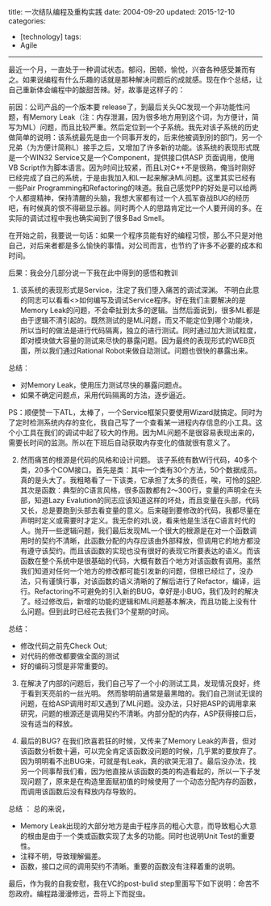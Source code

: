 title: 一次结队编程及重构实践
date: 2004-09-20
updated: 2015-12-10
categories: 
- [technology]
tags: 
- Agile
---

最近一个月，一直处于一种调试状态。郁闷，困顿，愉悦，兴奋各种感受兼而有之。如果说编程有什么乐趣的话就是那种解决问题后的成就感。现在作个总结，让自己重新体会编程中的酸甜苦辣。<!--more-->好，故事是这样子的：

前因：公司产品的一个版本要 release了，到最后关头QC发现一个非功能性问题，有Memory Leak（注：内存泄漏，因为很多地方用到这个词，为方便计，简写为ML）问题，而且比较严重。然后定位到一个子系统。我先对该子系统的历史做简单的说明：该系统最先是由一个同事开发的，后来他被调到别的部门，另一个兄弟（为方便计简称L）接手之后，又增加了许多新的功能。该系统的表现形式既是一个WIN32 Service又是一个Component，提供接口供ASP 页面调用，使用VB Script作为脚本语言。因为时间比较紧，而且L对C++不是很熟，俺当时刚好已经完成了自己的系统，于是由我加入和L一起来解决ML问题。这里其实已经有一些Pair Programming和Refactoring的味道。我自己感觉PP的好处是可以给两个人都提精神，保持清醒的头脑，我想大家都有过一个人孤军奋战BUG的经历吧，有时候真的恨不得砸显示器。同时两个人的思路肯定比一个人要开阔的多。在实际的调试过程中我也确实闻到了很多Bad Smell。

在开始之前，我要说一句话：如果一个程序员能有好的编程习惯，那么不只是对他自己，对后来者都是多么愉快的事情。对公司而言，也节约了许多不必要的成本和时间。

后果：我会分几部分说一下我在此中得到的感悟和教训

1. 该系统的表现形式是Service，注定了我们堕入痛苦的调试深渊。
不明白此意的同志可以看看<<Programming Server-Side Application  for WIN2k>>如何编写及调试Service程序。好在我们主要解决的是Memory Leak的问题，不会牵扯到太多的逻辑。当然后面说到，很多ML都是由于逻辑不清引起的。既然测试的是ML问题，而又不能定位到哪个功能块，所以当时的做法是进行代码隔离，独立的进行测试。同时通过加大测试粒度，即对模块做大容量的测试来尽快的暴露问题。因为最终的表现形式的WEB页面，所以我们通过Rational Robot来做自动测试。问题也很快的暴露出来。

总结：
- 对Memory Leak，使用压力测试尽快的暴露问题点。
- 如果不确定问题点，采用代码隔离的方法，逐步逼近。

PS：顺便赞一下ATL，太棒了，一个Service框架只要使用Wizard就搞定。同时为了定时检测系统内存的变化，我自己写了一个查看某一进程内存信息的小工具。这个小工具在我们的调试中起了较大的作用。因为ML问题不是很容易表现出来的，需要长时间的监测。所以在下班后自动获取内存变化的值就很有意义了。

2. 然而痛苦的根源是代码的风格和设计问题。
该子系统有数W行代码，40多个类，20多个COM接口。首先是类：其中一个类有30个方法，50个数据成员。真的是头大了。我粗略看了一下该类，它承担了太多的责任，唉，可怜的[SRP](http://en.wikipedia.org/wiki/Single_responsibility_principle). 其次是函数：典型的C语言风格，很多函数都有2～300行，变量的声明全在头部，知道Lazy Evalution的同志应该知道这样的坏处，而且变量在头部，代码又长，总是要跑到头部去看变量的意义。后来碰到要修改的代码，我都尽量在声明时定义或需要时才定义。我无奈的对L说，看来他是生活在C语言时代的人。抛开一些逻辑问题，我们最后发现ML一个很大的根源是在对一个函数调用时的契约不清晰，此函数分配的内存应该由外部释放，但调用它的地方都没有遵守该契约。而且该函数的实现也没有很好的表现它所要表达的语义。而该函数在整个系统中是很基础的代码，大概有数百个地方对该函数有调用。虽然我们知道对任何一个地方的修改都可能引发新的问题，但根已经烂了，没办法，只有谨慎行事，对该函数的语义清晰的了解后进行了Refactor，编译，运行。Refactoring不可避免的引入新的BUG，幸好是小BUG，我们及时的解决了。经过修改后，新增的功能的逻辑和ML问题基本解决，而且功能上没有什么问题。但到此时已经花去我们3个星期的时间。

总结： 
- 修改代码之前先Check Out; 
- 对代码的修改都要做全面的测试
- 好的编码习惯是非常重要的。

3. 在解决了内部的问题后，我们自己写了一个小的测试工具，发现情况良好，终于看到天亮前的一丝光明。
然而黎明前通常是最黑暗的。我们自己测试无误的问题，在给ASP调用时却又遇到了ML问题。没办法，只好把ASP的调用拿来研究，问题的根源还是调用契约不清晰。内部分配的内存，ASP获得接口后，没有适当的释放。

4. 最后的BUG?
在我们欣喜若狂的时候，又传来了Memory Leak的声音，但对该函数分析数十遍，可以完全肯定该函数没问题的时候，几乎累的要放弃了。因为明明看不出BUG来，可就是有Leak，真的欲哭无泪了。最后没办法，找另一个同事帮我们看，因为他直接从该函数的类的构造看起的，所以一下子发现问题了，原来是在构造里面赋初值的时候使用了一个动态分配内存的函数，而调用该函数后没有释放内存导致的。

总结 ： 总的来说，
- Memory Leak出现的大部分地方是由于程序员的粗心大意，而导致粗心大意的根由是由于一个类或函数实现了太多的功能。同时也说明Unit Test的重要性。
- 注释不明，导致理解偏差。
- 函数，接口之间的调用契约不清晰。重要的函数没有注释着重的说明。

最后，作为我的自我安慰，我在VC的post-bulid step里面写下如下说明：命苦不怨政府。编程路漫漫修远，吾将上下而捉虫。
